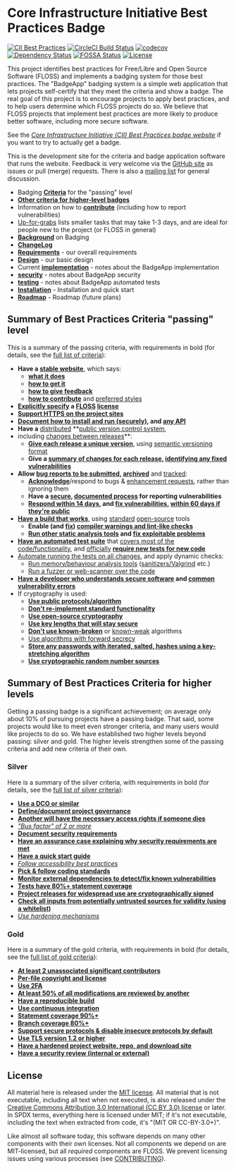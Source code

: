 # Core Infrastructure Initiative Best Practices Badge

<!-- SPDX-License-Identifier: (MIT OR CC-BY-3.0+) -->

[![CII Best Practices](https://bestpractices.coreinfrastructure.org/projects/1/badge)](https://bestpractices.coreinfrastructure.org/projects/1)
[![CircleCI Build Status](https://circleci.com/gh/coreinfrastructure/best-practices-badge.svg?&style=shield&circle-token=ca450ac150523030464677a1aa7f3cacfb8b3472)](https://circleci.com/gh/coreinfrastructure/best-practices-badge)
[![codecov](https://codecov.io/gh/coreinfrastructure/best-practices-badge/branch/master/graph/badge.svg)](https://codecov.io/gh/coreinfrastructure/best-practices-badge)
[![Dependency Status](https://gemnasium.com/coreinfrastructure/best-practices-badge.svg)](https://gemnasium.com/github.com/coreinfrastructure/best-practices-badge)
[![FOSSA Status](https://app.fossa.io/api/projects/git%2Bhttps%3A%2F%2Fgithub.com%2Fcoreinfrastructure%2Fbest-practices-badge.svg?type=shield)](https://app.fossa.io/projects/git%2Bhttps%3A%2F%2Fgithub.com%2Fcoreinfrastructure%2Fbest-practices-badge?ref=badge_shield)
[![License](https://img.shields.io/:license-mit-blue.svg)](https://badges.mit-license.org)

This project identifies best practices for
Free/Libre and Open Source Software (FLOSS)
and implements a badging system for those best practices.
The "BadgeApp" badging system is a simple web application
that lets projects self-certify that they meet the criteria
and show a badge.
The real goal of this project is to encourage projects to
apply best practices, and to help users determine which FLOSS projects do so.
We believe that FLOSS projects that implement best practices are more likely
to produce better software, including more secure software.

See the
*[Core Infrastructure Initiative (CII) Best Practices badge website](https://bestpractices.coreinfrastructure.org/)* if you want to try to actually get a badge.

This is the development site for the criteria and badge application
software that runs the website.
Feedback is very welcome via the
[GitHub site](https://github.com/coreinfrastructure/best-practices-badge)
as issues or pull (merge) requests.
There is also a
[mailing list](https://lists.coreinfrastructure.org/mailman/listinfo/cii-badges)
for general discussion.

* Badging **[Criteria](./doc/criteria.md)** for the "passing" level
* **[Other criteria for higher-level badges](./doc/other.md)**
* Information on how to **[contribute](./CONTRIBUTING.md)**
  (including how to report vulnerabilities)
* [Up-for-grabs](https://github.com/coreinfrastructure/best-practices-badge/labels/up-for-grabs)
  lists smaller tasks that may take 1-3 days, and are ideal for people
  new to the project (or FLOSS in general)
* **[Background](./doc/background.md)** on Badging
* **[ChangeLog](./CHANGELOG.md)**
* **[Requirements](./doc/requirements.md)** - our overall requirements
* **[Design](./doc/design.md)** - our basic design
* Current **[implementation](./doc/implementation.md)**  - notes about the
  BadgeApp implementation
* **[security](./doc/security.md)**  - notes about BadgeApp security
* **[testing](./doc/testing.md)**  - notes about BadgeApp automated tests
* **[Installation](./doc/INSTALL.md)**  - Installation and quick start
* **[Roadmap](./doc/roadmap.md)**  - Roadmap (future plans)

## Summary of Best Practices Criteria "passing" level

This is a summary of the passing criteria, with requirements in bold
(for details, see the [full list of criteria](doc/criteria.md)):

* **Have a [stable website](doc/criteria.md#homepage_url)**, which says:
  - **[what it does](doc/criteria.md#description_good)**
  - **[how to get it](doc/criteria.md#interact)**
  - **[how to give feedback](doc/criteria.md#interact)**
  - **[how to contribute](doc/criteria.md#contribution)** and
    [preferred styles](doc/criteria.md#contribution_requirements)
* **[Explicitly specify](doc/criteria.md#license_location) a
  [FLOSS](doc/criteria.md#floss_license) [license](doc/criteria.md#floss_license_osi)**
* **[Support HTTPS on the project sites](doc/criteria.md#sites_https)**
* **[Document how to install and run (securely)](doc/criteria.md#documentation_basics),
  and [any API](doc/criteria.md#documentation_interface)**
* **Have a** [distributed](doc/criteria.md#repo_distributed)
  **[public version control system](doc/criteria.md#repo_public),
* including [changes between releases](doc/criteria.md#repo_interim)**:
  - **[Give each release a unique version](doc/criteria.md#version_unique)**, using
    [semantic versioning format](doc/criteria.md#version_semver)
  - **Give a [summary of changes for each release](doc/criteria.md#release_notes),
    [identifying any fixed vulnerabilities](doc/criteria.md#release_notes_vulns)**
* **Allow [bug reports to be submitted](doc/criteria.md#report_process),
  [archived](doc/criteria.md#report_archive)** and
  [tracked](doc/criteria.md#report_tracker):
  - **[Acknowledge](doc/criteria.md#report_responses)**/respond to bugs &
    [enhancement requests](doc/criteria.md#enhancement_responses), rather than
    ignoring them
  - **Have a [secure](doc/criteria.md#vulnerability_report_private),
    [documented process](doc/criteria.md#vulnerability_report_process) for
    reporting vulnerabilities**
  - **[Respond within 14 days](doc/criteria.md#vulnerability_report_response),
    and [fix vulnerabilities](doc/criteria.md#vulnerabilities_critical_fixed),
    [within 60 days if they're public](doc/criteria.md#vulnerabilities_fixed_60_days)**
* **[Have a build that works](doc/criteria.md#build)**, using
  [standard](doc/criteria.md#build_common_tools)
  [open-source](doc/criteria.md#build_floss_tools) tools
  - **Enable (and [fix](doc/criteria.md#warnings_fixed))
    [compiler warnings and lint-like checks](doc/criteria.md#warnings)**
  - **[Run other static analysis tools](doc/criteria.md#static_analysis) and
    [fix exploitable problems](doc/criteria.md#static_analysis_fixed)**
* **[Have an automated test suite](doc/criteria.md#test)** that
  [covers most of the code/functionality](doc/criteria.md#test_most), and
  [officially](doc/criteria.md#tests_documented_added)
  **[require new tests for new code](doc/criteria.md#test_policy)**
* [Automate running the tests on all changes](doc/criteria.md#test_continuous_integration),
  and apply dynamic checks:
  - [Run memory/behaviour analysis tools](doc/criteria.md#dynamic_analysis)
    ([sanitizers/Valgrind](doc/criteria.md#dynamic_analysis_unsafe) etc.)
  - [Run a fuzzer or web-scanner over the code](doc/criteria.md#dynamic_analysis)
* **[Have a developer who understands secure software](doc/criteria.md#know_secure_design)
  and [common vulnerability errors](doc/criteria.md#know_common_errors)**
* If cryptography is used:
  - **[Use public protocols/algorithm](doc/criteria.md#crypto_published)**
  - **[Don't re-implement standard functionality](doc/criteria.md#crypto_call)**
  - **[Use open-source cryptography](doc/criteria.md#crypto_floss)**
  - **[Use key lengths that will stay secure](doc/criteria.md#crypto_keylength)**
  - **[Don't use known-broken](doc/criteria.md#crypto_working)** or
    [known-weak](doc/criteria.md#crypto_weaknesses) algorithms
  - [Use algorithms with forward secrecy](doc/criteria.md#crypto_pfs)
  - **[Store any passwords with iterated, salted, hashes using a key-stretching algorithm](doc/criteria.md#crypto_password_storage)**
  - **[Use cryptographic random number sources](doc/criteria.md#crypto_random)**

## Summary of Best Practices Criteria for higher levels

Getting a passing badge is a significant achievement;
on average only about 10% of pursuing projects have a passing badge.
That said, some projects would like to meet even stronger criteria,
and many users would like projects to do so.
We have established two higher levels beyond passing: silver and gold.
The higher levels strengthen some of the passing criteria and add new
criteria of their own.

### Silver

Here is a summary of the silver criteria, with requirements in bold
(for details, see the [full list of silver criteria](doc/other.md)):

* **[Use a DCO or similar](doc/other.md#dco)**
* **[Define/document project governance](doc/other.md#governance)**
* **[Another will have the necessary access rights if someone dies](doc/other.md#access_continuity)**
* *["Bus factor" of 2 or more](doc/other.md#bus_factor)*
* **[Document security requirements](doc/other.md#security_requirements)**
* **[Have an assurance case explaining why security requirements are met](doc/other.md#assurance_case)**
* **[Have a quick start guide](doc/other.md#documentation_quick_start)**
* *[Follow accessibility best practices](doc/other.md#accessibility_best_practices)*
* **[Pick & follow coding standards](doc/other.md#coding_standards)**
* **[Monitor external dependencies to detect/fix known vulnerabilities](doc/other.md#dependency_monitoring)**
* **[Tests have 80%+ statement coverage](doc/other.md#test_statement_coverage80)**
* **[Project releases for widespread use are cryptographically signed](doc/other.md#signed_releases)**
* **[Check all inputs from potentially untrusted sources for validity (using a whitelist)](doc/other.md#input_validation)**
* *[Use hardening mechanisms](doc/other.md#hardening)*

### Gold

Here is a summary of the gold criteria, with requirements in bold
(for details, see the [full list of gold criteria](doc/other.md)):

* **[At least 2 unassociated significant contributors](doc/other.md#contributors_unassociated)**
* **[Per-file copyright and license](doc/other.md#copyright_per_file)**
* **[Use 2FA](doc/other.md#require_2FA)**
* **[At least 50% of all modifications are reviewed by another](doc/other.md#two_person_review)**
* **[Have a reproducible build](doc/other.md#reproducible_build)**
* **[Use continuous integration](doc/other.md#test_continuous_integration)**
* **[Statement coverage 90%+](doc/other.md#test_statement_coverage90)**
* **[Branch coverage 80%+](doc/other.md#test_branch_coverage80)**
* **[Support secure protocols & disable insecure protocols by default](doc/other.md#crypto_used_network)**
* **[Use TLS version 1.2 or higher](doc/other.md#crypto_tls12)**
* **[Have a hardened project website, repo, and download site](doc/other.md#hardened_site)**
* **[Have a security review (internal or external)](doc/other.md#security_review)**

## License

All material here is released under the [MIT license](./LICENSE).
All material that is not executable, including all text when not executed,
is also released under the
[Creative Commons Attribution 3.0 International (CC BY 3.0) license](https://creativecommons.org/licenses/by/3.0/) or later.
In SPDX terms, everything here is licensed under MIT;
if it's not executable, including the text when extracted from code, it's
"(MIT OR CC-BY-3.0+)".

Like almost all software today, this software depends on many
other components with their own licenses.
Not all components we depend on are MIT-licensed, but all
*required* components are FLOSS. We prevent licensing issues
using various processes (see [CONTRIBUTING](./CONTRIBUTING.md)).
